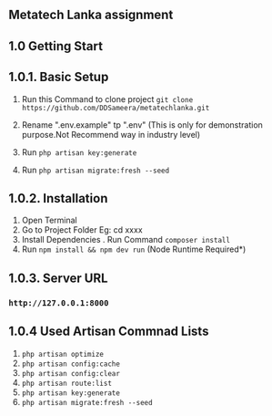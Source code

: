 ## Metatech Lanka assignment

## 1.0 Getting Start

## 1.0.1. Basic Setup
1. Run this Command to clone project
   `git clone https://github.com/DDSameera/metatechlanka.git`

2. Rename ".env.example" tp ".env" 
(This is only for demonstration purpose.Not Recommend way in industry level)

3. Run `php artisan key:generate`

4. Run `php artisan migrate:fresh --seed`


## 1.0.2. Installation 
1. Open Terminal
2. Go to Project Folder Eg: cd xxxx
3. Install Dependencies . Run Command `composer install`
4. Run `npm install && npm dev run`  (Node Runtime Required*)

## 1.0.3. Server URL
### ``http://127.0.0.1:8000``

## 1.0.4 Used Artisan Commnad Lists
1. `php artisan optimize`
2. `php artisan config:cache`
3. `php artisan config:clear`
4. `php artisan route:list`
5. `php artisan key:generate`
6. `php artisan migrate:fresh --seed`


